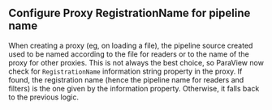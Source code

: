 ## Configure Proxy RegistrationName for pipeline name

When creating a proxy (eg, on loading a file), the pipeline source created used to be named according to the file for readers
or to the name of the proxy for other proxies.
This is not always the best choice, so ParaView now check for `RegistrationName` information string property
in the proxy. If found, the registration name (hence the pipeline name for readers and filters) is the one given by the information property.
Otherwise, it falls back to the previous logic.
